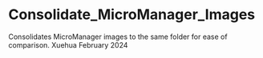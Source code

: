 # Consolidate_MicroManager_Images
Consolidates MicroManager images to the same folder for ease of comparison.  Xuehua February 2024
